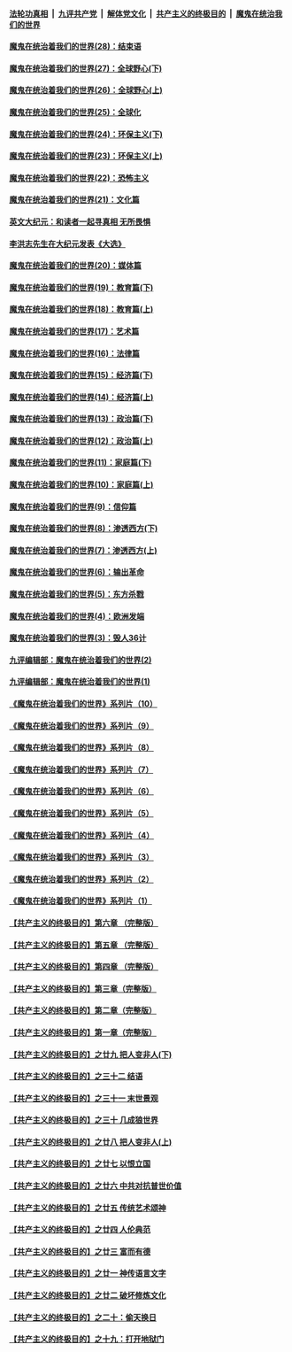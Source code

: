 

####  [法轮功真相](../../../../basic/blob/master/README.md?t=02261831) &nbsp;|&nbsp; [九评共产党](../../../../9ping.md/blob/master/README.md?t=02261831) &nbsp;|&nbsp; [解体党文化](../../../../jtdwh.md/blob/master/README.md?t=02261831)  &nbsp;|&nbsp; [共产主义的终极目的](../../../../gczydzjmd.md/blob/master/README.md?t=02261831) &nbsp;|&nbsp; [魔鬼在统治我们的世界](../../../../mgztzwmdsj.md/blob/master/README.md?t=02261831) 

#### [魔鬼在统治着我们的世界(28)：结束语](../pages/nsc422/n10936246.md?t=02261831) 

#### [魔鬼在统治着我们的世界(27)：全球野心(下)](../pages/nsc422/n10928319.md?t=02261831) 

#### [魔鬼在统治着我们的世界(26)：全球野心(上)](../pages/nsc422/n10900318.md?t=02261831) 

#### [魔鬼在统治着我们的世界(25)：全球化](../pages/nsc422/n10788205.md?t=02261831) 

#### [魔鬼在统治着我们的世界(24)：环保主义(下)](../pages/nsc422/n10695307.md?t=02261831) 

#### [魔鬼在统治着我们的世界(23)：环保主义(上)](../pages/nsc422/n10688613.md?t=02261831) 

#### [魔鬼在统治着我们的世界(22)：恐怖主义](../pages/nsc422/n10614727.md?t=02261831) 

#### [魔鬼在统治着我们的世界(21)：文化篇](../pages/nsc422/n10597706.md?t=02261831) 

#### [英文大纪元：和读者一起寻真相 无所畏惧](../pages/nsc422/n12542027.md?t=02261831) 

#### [李洪志先生在大纪元发表《大选》](../pages/nsc422/n12534746.md?t=02261831) 

#### [魔鬼在统治着我们的世界(20)：媒体篇](../pages/nsc422/n10586579.md?t=02261831) 

#### [魔鬼在统治着我们的世界(19)：教育篇(下)](../pages/nsc422/n10564808.md?t=02261831) 

#### [魔鬼在统治着我们的世界(18)：教育篇(上)](../pages/nsc422/n10526970.md?t=02261831) 

#### [魔鬼在统治着我们的世界(17)：艺术篇](../pages/nsc422/n10499093.md?t=02261831) 

#### [魔鬼在统治着我们的世界(16)：法律篇](../pages/nsc422/n10485969.md?t=02261831) 

#### [魔鬼在统治着我们的世界(15)：经济篇(下)](../pages/nsc422/n10469975.md?t=02261831) 

#### [魔鬼在统治着我们的世界(14)：经济篇(上)](../pages/nsc422/n10457370.md?t=02261831) 

#### [魔鬼在统治着我们的世界(13)：政治篇(下)](../pages/nsc422/n10448270.md?t=02261831) 

#### [魔鬼在统治着我们的世界(12)：政治篇(上)](../pages/nsc422/n10444576.md?t=02261831) 

#### [魔鬼在统治着我们的世界(11)：家庭篇(下)](../pages/nsc422/n10440961.md?t=02261831) 

#### [魔鬼在统治着我们的世界(10)：家庭篇(上)](../pages/nsc422/n10435448.md?t=02261831) 

#### [魔鬼在统治着我们的世界(9)：信仰篇](../pages/nsc422/n10432159.md?t=02261831) 

#### [魔鬼在统治着我们的世界(8)：渗透西方(下)](../pages/nsc422/n10429603.md?t=02261831) 

#### [魔鬼在统治着我们的世界(7)：渗透西方(上)](../pages/nsc422/n10426013.md?t=02261831) 

#### [魔鬼在统治着我们的世界(6)：输出革命](../pages/nsc422/n10421536.md?t=02261831) 

#### [魔鬼在统治着我们的世界(5)：东方杀戮](../pages/nsc422/n10417707.md?t=02261831) 

#### [魔鬼在统治着我们的世界(4)：欧洲发端](../pages/nsc422/n10414890.md?t=02261831) 

#### [魔鬼在统治着我们的世界(3)：毁人36计](../pages/nsc422/n10411583.md?t=02261831) 

#### [九评编辑部：魔鬼在统治着我们的世界(2)](../pages/nsc422/n10410036.md?t=02261831) 

#### [九评编辑部：魔鬼在统治着我们的世界(1)](../pages/nsc422/n10406825.md?t=02261831) 

#### [《魔鬼在统治着我们的世界》系列片（10）](../pages/nsc422/n12292670.md?t=02261831) 

#### [《魔鬼在统治着我们的世界》系列片（9）](../pages/nsc422/n12290859.md?t=02261831) 

#### [《魔鬼在统治着我们的世界》系列片（8）](../pages/nsc422/n12287445.md?t=02261831) 

#### [《魔鬼在统治着我们的世界》系列片（7）](../pages/nsc422/n12283425.md?t=02261831) 

#### [《魔鬼在统治着我们的世界》系列片（6）](../pages/nsc422/n12282314.md?t=02261831) 

#### [《魔鬼在统治着我们的世界》系列片（5）](../pages/nsc422/n12281419.md?t=02261831) 

#### [《魔鬼在统治着我们的世界》系列片（4）](../pages/nsc422/n12274024.md?t=02261831) 

#### [《魔鬼在统治着我们的世界》系列片（3）](../pages/nsc422/n12271322.md?t=02261831) 

#### [《魔鬼在统治着我们的世界》系列片（2）](../pages/nsc422/n12269049.md?t=02261831) 

#### [《魔鬼在统治着我们的世界》系列片（1）](../pages/nsc422/n12267575.md?t=02261831) 

#### [【共产主义的终极目的】第六章 （完整版）](../pages/nsc422/n11428913.md?t=02261831) 

#### [【共产主义的终极目的】第五章 （完整版）](../pages/nsc422/n11428912.md?t=02261831) 

#### [【共产主义的终极目的】第四章 （完整版）](../pages/nsc422/n11428907.md?t=02261831) 

#### [【共产主义的终极目的】第三章（完整版）](../pages/nsc422/n11428848.md?t=02261831) 

#### [【共产主义的终极目的】第二章（完整版）](../pages/nsc422/n11428831.md?t=02261831) 

#### [【共产主义的终极目的】第一章（完整版）](../pages/nsc422/n11417651.md?t=02261831) 

#### [【共产主义的终极目的】之廿九 把人变非人(下)](../pages/nsc422/n11344140.md?t=02261831) 

#### [【共产主义的终极目的】之三十二 结语](../pages/nsc422/n11360535.md?t=02261831) 

#### [【共产主义的终极目的】之三十一 末世景观](../pages/nsc422/n11351129.md?t=02261831) 

#### [【共产主义的终极目的】之三十 几成狼世界](../pages/nsc422/n11348280.md?t=02261831) 

#### [【共产主义的终极目的】之廿八 把人变非人(上)](../pages/nsc422/n11340492.md?t=02261831) 

#### [【共产主义的终极目的】之廿七 以恨立国](../pages/nsc422/n11336944.md?t=02261831) 

#### [【共产主义的终极目的】之廿六 中共对抗普世价值](../pages/nsc422/n11324785.md?t=02261831) 

#### [【共产主义的终极目的】之廿五 传统艺术颂神](../pages/nsc422/n11296396.md?t=02261831) 

#### [【共产主义的终极目的】之廿四 人伦典范](../pages/nsc422/n11296397.md?t=02261831) 

#### [【共产主义的终极目的】之廿三 富而有德](../pages/nsc422/n11283598.md?t=02261831) 

#### [【共产主义的终极目的】之廿一 神传语言文字](../pages/nsc422/n11263265.md?t=02261831) 

#### [【共产主义的终极目的】之廿二 破坏修炼文化](../pages/nsc422/n11245728.md?t=02261831) 

#### [【共产主义的终极目的】之二十：偷天换日](../pages/nsc422/n11238846.md?t=02261831) 

#### [【共产主义的终极目的】之十九：打开地狱门](../pages/nsc422/n11206376.md?t=02261831) 

